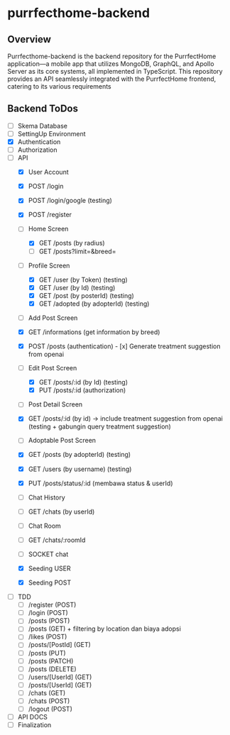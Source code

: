 # purrfecthome-backend

## Overview

Purrfecthome-backend is the backend repository for the PurrfectHome application—a mobile app that utilizes MongoDB, GraphQL, and Apollo Server as its core systems, all implemented in TypeScript. This repository provides an API seamlessly integrated with the PurrfectHome frontend, catering to its various requirements

## Backend ToDos

- [ ] Skema Database
- [ ] SettingUp Environment
- [x] Authentication
- [ ] Authorization
- [ ] API
    - [x] User Account
     - [x] POST /login
     - [x] POST /login/google (testing)
     - [x] POST /register
    - [ ] Home Screen
      - [x] GET /posts (by radius)
      - [ ] GET /posts?limit=&breed=
    - [ ] Profile Screen
      - [x] GET /user (by Token) (testing)
      - [x] GET /user (by Id) (testing)
      - [x] GET /post (by posterId) (testing)
      - [x] GET /adopted (by adopterId) (testing)
    - [ ] Add Post Screen
     - [x] GET /informations (get information by breed)
     - [x] POST /posts (authentication)
      - [x] Generate treatment suggestion from openai
    - [ ] Edit Post Screen
      - [x] GET /posts/:id (by Id) (testing)
      - [x] PUT /posts/:id (authorization)
    - [ ] Post Detail Screen
     - [x] GET /posts/:id (by id) → include treatment suggestion from openai (testing + gabungin query treatment suggestion)
    - [ ] Adoptable Post Screen
     - [x] GET /posts (by adopterId) (testing)
     - [x] GET /users (by username) (testing)
     - [x] PUT /posts/status/:id (membawa status & userId)
    - [ ] Chat History
    -  [ ] GET /chats (by userId)
    - [ ] Chat Room
    -  [ ] GET /chats/:roomId
    -  [ ] SOCKET chat
    - [x] Seeding USER
    - [x] Seeding POST








- [ ] TDD
    - [ ] /register (POST)
    - [ ] /login (POST)
    - [ ] /posts (POST)
    - [ ] /posts (GET) + filtering by location dan biaya adopsi
    - [ ] /likes (POST)
    - [ ] /posts/[PostId] (GET)
    - [ ] /posts (PUT)
    - [ ] /posts (PATCH)
    - [ ] /posts (DELETE)
    - [ ] /users/[UserId] (GET)
    - [ ] /posts/[UserId] (GET)
    - [ ] /chats (GET)
    - [ ] /chats (POST)
    - [ ] /logout (POST)
- [ ] API DOCS
- [ ] Finalization
